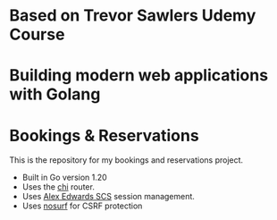 # Based on Trevor Sawlers Udemy Course
# Building modern web applications with Golang
# Bookings & Reservations

This is the repository for my bookings and reservations project.

- Built in Go version 1.20
- Uses the [chi](https://github.com/go-chi/chi) router.
- Uses [Alex Edwards SCS](https://github.com/alexedwards/scs) session management.
- Uses [nosurf](https://github.com/justinas/nosurf) for CSRF protection